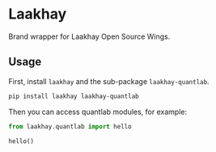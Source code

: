 # Laakhay

Brand wrapper for Laakhay Open Source Wings.

## Usage

First, install `laakhay` and the sub-package `laakhay-quantlab`.

```bash
pip install laakhay laakhay-quantlab
```

Then you can access quantlab modules, for example:

```python
from laakhay.quantlab import hello

hello()
```